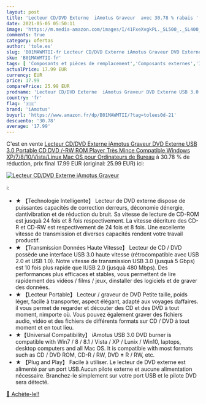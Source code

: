 ```yaml
---
layout: post
title: 'Lecteur CD/DVD Externe  iAmotus Graveur  avec 30.78 % rabais '
date: 2021-05-05 05:50:11
image: 'https://m.media-amazon.com/images/I/41FxeXvgkPL._SL500_._SL400_.jpg'
comments: true
category: ofertas
author: 'tole.es'
slug: 'B01MAWMTII-fr Lecteur CD/DVD Externe iAmotus Graveur DVD Externe USB 3.0...'
sku: 'B01MAWMTII-fr'
tags: [ 'Composants et pièces de remplacement','Composants externes','Informatique','Lecteurs et graveurs CD et DVD externes','Lecteurs et graveurs optiques externes','iamotus', ]
actualPrice: 17.99 EUR
currency: EUR
price: 17.99
comparePrice: 25.99 EUR
prodname: 'Lecteur CD/DVD Externe  iAmotus Graveur DVD Externe USB 3.0 Portable CD DVD /-RW ROM Player Très Mince Compatible Windows XP/7/8/10/Vista/Linux  Mac OS pour Ordinateurs de Bureau'
country: 'fr'
flag: '🇫🇷'
brand: 'iAmotus'
buyurl: 'https://www.amazon.fr/dp/B01MAWMTII/?tag=tolees0d-21'
descuento: '30.78'
average: '17.99'
---
```


C'est en vente [Lecteur CD/DVD Externe  iAmotus Graveur DVD Externe USB 3.0 Portable CD DVD /-RW ROM Player Très Mince Compatible Windows XP/7/8/10/Vista/Linux  Mac OS pour Ordinateurs de Bureau](https://www.amazon.fr/dp/B01MAWMTII/?tag=tolees0d-21)  à  30.78 % de réduction, prix final  17.99 EUR (original: 25.99 EUR) ici:

[![Lecteur CD/DVD Externe  iAmotus Graveur ](https://m.media-amazon.com/images/I/41FxeXvgkPL._SL500_._SL400_.jpg)](https://www.amazon.fr/dp/B01MAWMTII/?tag=tolees0d-21)

ℹ️:

- ★ 【Technologie Intelligente】 Lecteur de DVD externe dispose de puissantes capacités de correction derreurs, déconomie dénergie, dantivibration et de réduction du bruit. Sa vitesse de lecture de CD-ROM est jusquà 24 fois et 8 fois respectivement. La vitesse décriture des CD-R et CD-RW est respectivement de 24 fois et 8 fois. Une excellente vitesse de transmission et diverses capacités rendent votre travail productif.
- ★ 【Transmission Données Haute Vitesse】 Lecteur de CD / DVD possède une interface USB 3.0 haute vitesse (rétrocompatible avec USB 2.0 et USB 1.0). Notre vitesse de transmission USB 3.0 (jusquà 5 Gbps) est 10 fois plus rapide que lUSB 2.0 (jusquà 480 Mbps). Des performances plus efficaces et stables, vous permettent de lire rapidement des vidéos / films / jeux, dinstaller des logiciels et de graver des données.
- ★ 【Lecteur Portable】 Lecteur / graveur de DVD Petite taille, poids léger, facile à transporter, aspect élégant, adapté aux voyages daffaires. il vous permet de regarder et découter des CD et des DVD à tout moment, nimporte où. Vous pouvez également graver des fichiers audio, vidéo et des fichiers de différents formats sur CD / DVD à tout moment et en tout lieu.
- ★【Universal Compatibility】 iAmotus USB 3.0 DVD burner is compatible with Win7 / 8 / 8.1 / Vista / XP / Lunix / Win10, laptops, desktop computers and all Mac OS. It is compatible with most formats such as CD / DVD ROM, CD-R / RW, DVD ± R / RW, etc.
- ★ 【Plug and Play】 Facile à utiliser. Le lecteur de DVD externe est alimenté par un port USB.Aucun pilote externe et aucune alimentation nécessaire. Branchez-le simplement sur votre port USB et le pilote DVD sera détecté.

[🛒 Achète-le!!](https://www.amazon.fr/dp/B01MAWMTII/?tag=tolees0d-21)
